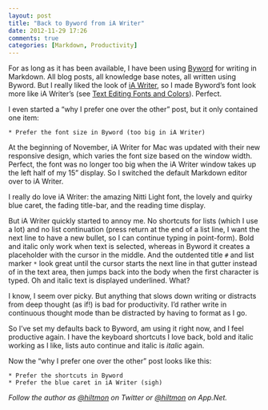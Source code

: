 ```yaml
---
layout: post
title: "Back to Byword from iA Writer"
date: 2012-11-29 17:26
comments: true
categories: [Markdown, Productivity]
---
```


For as long as it has been available, I have been using [Byword](http://bywordapp.com) for writing in Markdown. All blog posts, all knowledge base notes, all written using Byword. But I really liked the look of [iA Writer](http://www.iawriter.com), so I made Byword’s font look more like iA Writer’s (see [Text Editing Fonts and Colors](https://hiltmon.com/blog/2012/02/23/text-editing-fonts-and-colors/)). Perfect.

I even started a “why I prefer one over the other” post, but it only contained one item:

```
* Prefer the font size in Byword (too big in iA Writer)
```

At the beginning of November, iA Writer for Mac was updated with their new responsive design, which varies the font size based on the window width. Perfect, the font was no longer too big when the iA Writer window takes up the left half of my 15” display. So I switched the default Markdown editor over to iA Writer.

I really do love iA Writer: the amazing Nitti Light font, the lovely and quirky blue caret, the fading title-bar, and the reading time display.

But iA Writer quickly started to annoy me. No shortcuts for lists (which I use a lot) and no list continuation (press return at the end of a list line, I want the next line to have a new bullet, so I can continue typing in point-form). Bold and italic only work when text is selected, whereas in Byword it creates a placeholder with the cursor in the middle.  And the outdented title `#` and list marker `*` look great until the cursor starts the next line in that gutter instead of in the text area, then jumps back into the body when the first character is typed. Oh and italic text is displayed underlined. What?

I know, I seem over picky. But anything that slows down writing or distracts from deep thought (as if!) is bad for productivity. I’d rather write in continuous thought mode than be distracted by having to format as I go.

So I’ve set my defaults back to Byword, am using it right now, and I feel productive again. I have the keyboard shortcuts I love back, bold and italic working as I like, lists auto continue and italic is *italic* again.

Now the “why I prefer one over the other” post looks like this:

```
* Prefer the shortcuts in Byword
* Prefer the blue caret in iA Writer (sigh)
```

*Follow the author as [@hiltmon](http://https://twitter.com/hiltmon) on Twitter or [@hiltmon](http://alpha.app.net/hiltmon) on App.Net.*

